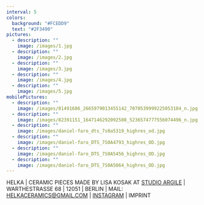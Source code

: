 ```yaml
---
interval: 5
colors:
  background: "#FCEDD9"
  text: "#2F3490"
pictures:
  - description: ""
    image: /images/1.jpg
  - description: ""
    image: /images/2.jpg
  - description: ""
    image: /images/3.jpg
  - description: ""
    image: /images/4.jpg
  - description: ""
    image: /images/5.jpg
mobilePictures:
  - description: ""
    image: /images/81491686_2665979013455142_7070539999225053184_n.jpg
  - description: ""
    image: /images/82391151_1647146292092508_5236574777556074496_n.jpg
  - description: ""
    image: /images/daniel-faro_dts_7s0a5319_highres_od.jpg
  - description: ""
    image: /images/daniel-faro_DTS_7S0A4793_highres_OD.jpg
  - description: ""
    image: /images/daniel-faro_DTS_7S0A5456_highres_OD.jpg
  - description: ""
    image: /images/daniel-faro_DTS_7S0A5064_highres_OD.jpg
---
```

HELKA | CERAMIC PIECES MADE BY LISA KOSAK AT [STUDIO ARGILE](https://www.studioargile.com/) | WARTHESTRASSE 68 | 12051 | BERLIN | MAIL: [HELKACERAMICS@GMAIL.COM](<MAILTO: HELKACERAMICS@GMAIL.COM>) | [INSTAGRAM](https://www.instagram.com/helkagram) | IMPRINT